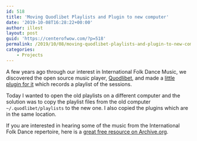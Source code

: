 ```yaml
---
id: 518
title: 'Moving Quodlibet Playlists and Plugin to new computer'
date: '2019-10-08T16:28:22+00:00'
author: illest
layout: post
guid: 'https://centerofwow.com/?p=518'
permalink: /2019/10/08/moving-quodlibet-playlists-and-plugin-to-new-computer/
categories:
    - Projects
---
```


A few years ago through our interest in International Folk Dance Music, we discovered the open source music player, [Quodlibet](https://github.com/quodlibet/quodlibet), and made a [little plugin for it](https://centerofwow.com/2016/02/02/adventures-in-quodlibet/) which records a playlist of the sessions.

Today I wanted to open the old playlists on a different computer and the solution was to copy the playlist files from the old computer `~/.quodlibet/playlists` to the new one. I also copied the plugins which are in the same location.

If you are interested in hearing some of the music from the International Folk Dance repertoire, here is a [great free resource on Archive.org](https://archive.org/details/InternationalFolkDances).